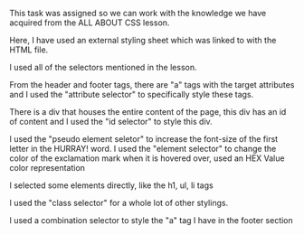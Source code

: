 This task was assigned so we can work with the knowledge we have acquired from the ALL ABOUT CSS lesson.

Here, I have used an external styling sheet which was linked to with the HTML file.

I used all of the selectors mentioned in the lesson.

From the header and footer tags, there are "a" tags with the target attributes and I used the "attribute selector" to specifically style these tags.

There is a div that houses the entire content of the page, this div has an id of content and I used the "id selector" to style this div.

I used the "pseudo element seletor" to increase the font-size of the first letter in the HURRAY! word. I used the "element selector" to change the color of the exclamation mark when it is hovered over, used an HEX Value color representation

I selected some elements directly, like the h1, ul, li tags

I used the "class selector" for a whole lot of other stylings.

I used a combination selector to style the "a" tag I have in the footer section
